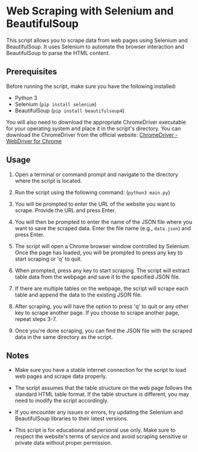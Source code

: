 # Web Scraping with Selenium and BeautifulSoup

This script allows you to scrape data from web pages using Selenium and BeautifulSoup. It uses Selenium to automate the browser interaction and BeautifulSoup to parse the HTML content.

## Prerequisites

Before running the script, make sure you have the following installed:

- Python 3
- Selenium (`pip install selenium`)
- BeautifulSoup (`pip install beautifulsoup4`)

You will also need to download the appropriate ChromeDriver executable for your operating system and place it in the script's directory. You can download the ChromeDriver from the official website: [ChromeDriver - WebDriver for Chrome](https://sites.google.com/a/chromium.org/chromedriver/)

## Usage

1. Open a terminal or command prompt and navigate to the directory where the script is located.

2. Run the script using the following command: (`python3 main.py`)

3. You will be prompted to enter the URL of the website you want to scrape. Provide the URL and press Enter.

4. You will then be prompted to enter the name of the JSON file where you want to save the scraped data. Enter the file name (e.g., `data.json`) and press Enter.

5. The script will open a Chrome browser window controlled by Selenium. Once the page has loaded, you will be prompted to press any key to start scraping or 'q' to quit.

6. When prompted, press any key to start scraping. The script will extract table data from the webpage and save it to the specified JSON file.

7. If there are multiple tables on the webpage, the script will scrape each table and append the data to the existing JSON file.

8. After scraping, you will have the option to press 'q' to quit or any other key to scrape another page. If you choose to scrape another page, repeat steps 3-7.

9. Once you're done scraping, you can find the JSON file with the scraped data in the same directory as the script.

## Notes

- Make sure you have a stable internet connection for the script to load web pages and scrape data properly.

- The script assumes that the table structure on the web page follows the standard HTML table format. If the table structure is different, you may need to modify the script accordingly.

- If you encounter any issues or errors, try updating the Selenium and BeautifulSoup libraries to their latest versions.

- This script is for educational and personal use only. Make sure to respect the website's terms of service and avoid scraping sensitive or private data without proper permission.
